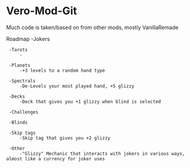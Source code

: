 # Vero-Mod-Git
Much code is taken/based on from other mods, mostly VanillaRemade

Roadmap
     -Jokers

     -Tarots
         -

     -Planets
         -+3 levels to a random hand type

     -Spectrals
         -De-Levels your most played hand, +5 glizzy

     -Decks
         -Deck that gives you +1 glizzy when blind is selected

     -Challenges

     -Blinds

     -Skip tags
         -Skip tag that gives you +2 glizzy

     -Other
         -"Glizzy" Mechanic that interacts with jokers in various ways, almost like a currency for joker uses